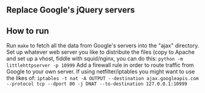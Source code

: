 Replace Google's jQuery servers
-----


How to run
----
Run `make` to fetch all the data from Google's servers into the "ajax" directory.
Set up whatever web server you like to distribute the files (copy to Apache and
set up a vhost, fiddle with squid/nginx, you can do this: 
`python -m littlehttpserver -p 10999`
Add a firewall rule in order to route traffic from Google to your own server.
If using netfilter/iptables you might want to use the likes of:
`iptables -t nat -A OUTPUT --destination ajax.googleapis.com --protocol tcp --dport 80 -j DNAT --to-destination 127.0.0.1:10999`
